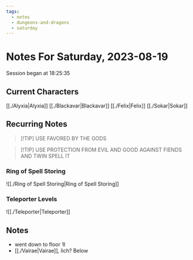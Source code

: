 ```yaml
---
tags:
  - notes
  - dungeons-and-dragons
  - saturday
---
```


# Notes For Saturday, 2023-08-19
Session began at 18:25:35
## Current Characters
[[./Alyxia|Alyxia]]
[[./Blackavar|Blackavar]]
[[./Felix|Felix]]
[[./Sokar|Sokar]]
## Recurring Notes
>[!TIP] USE FAVORED BY THE GODS

>[!TIP] USE PROTECTION FROM EVIL AND GOOD AGAINST FIENDS AND TWIN SPELL IT

### Ring of Spell Storing
![[./Ring of Spell Storing|Ring of Spell Storing]]
### Teleporter Levels
![[./Teleporter|Teleporter]]
## Notes
- went down to floor 1I
- [[./Vairae|Vairae]], lich? Below
